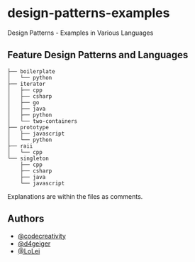 # design-patterns-examples

Design Patterns - Examples in Various Languages

## Feature Design Patterns and Languages
```
├── boilerplate
│   └── python
├── iterator
│   ├── cpp
│   ├── csharp
│   ├── go
│   ├── java
│   ├── python
│   └── two-containers
├── prototype
│   ├── javascript
│   └── python
├── raii
│   └── cpp
└── singleton
    ├── cpp
    ├── csharp
    ├── java
    └── javascript
```

Explanations are within the files as comments.

## Authors
* [@codecreativity](https://github.com/codecreativity)
* [@d4geiger](https://github.com/d4geiger)
* [@LoLei](https://github.com/LoLei)

